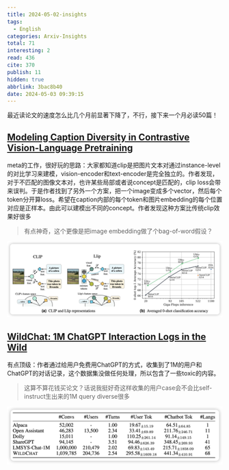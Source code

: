 ```yaml
---
title: 2024-05-02-insights
tags:
  - English
categories: Arxiv-Insights
total: 71
interesting: 2
read: 436
cite: 370
publish: 11
hidden: true
abbrlink: 3bac8b40
date: 2024-05-03 09:39:15
---
```


最近读论文的速度怎么比几个月前显著下降了，不行，接下来一个月必读50篇！

## [**Modeling Caption Diversity in Contrastive Vision-Language Pretraining**](https://arxiv.org/pdf/2405.00740)

meta的工作，很好玩的思路：大家都知道clip是把图片文本对通过instance-level的对比学习来建模，vision-encoder和text-encoder是完全独立的。作者发现，对于不匹配的图像文本对，也许某些局部或者说concept是匹配的，clip loss会带来误判。于是作者找到了另外一个方案，把一个image变成多个vector，然后每个token分开算loss。希望在caption内部的每个token和图片embedding的每个位置对应是正样本。由此可以建模出不同的concept。作者发现这种方案比传统clip效果好很多

> 有点神奇，这个更像是把image embedding做了个bag-of-word假设？

<img src="../../files/images/arxiv-insights/2024-04-29-05-03/llip.png" >



## [**WildChat: 1M ChatGPT Interaction Logs in the Wild**](https://arxiv.org/pdf/2405.01470)

有点顶级：作者通过给用户免费用ChatGPT的方式，收集到了1M的用户和ChatGPT的对话记录，这个数据集没做任何处理，所以包含了一些toxic的内容。

> 这算不算花钱买论文？话说我挺好奇这样收集的用户case会不会比self-instruct生出来的1M query diverse很多

<img src="../../files/images/arxiv-insights/2024-04-29-05-03/wild-chat.png" >
